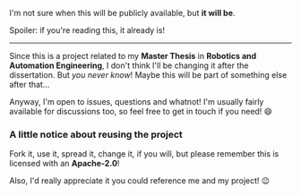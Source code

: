 I'm not sure when this will be publicly available, but **it will be**.

Spoiler: if you're reading this, it already is! 

---

Since this is a project related to my **Master Thesis** in **Robotics and Automation Engineering**, I don't think I'll be changing it after the dissertation.
But *you never know*! Maybe this will be part of something else after that...

Anyway, I'm open to issues, questions and whatnot! 
I'm usually fairly available for discussions too, so feel free to get in touch if you need! :smile:

### A little notice about reusing the project
Fork it, use it, spread it, change it, if you will, but please remember this is licensed with an **Apache-2.0**! 

Also, I'd really appreciate it you could reference me and my project! :wink: